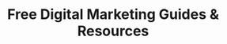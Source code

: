 ---
title: "Free Digital Marketing Guides & Resources"
description: "Free guides, tools, frameworks and resources that I've used with hundreds of clients to help them grow their businesses."
icon: "libary"
eleventyExcludeFromCollections: false
excludeFromSitemap: true
directURL: "https://georgemc.co.uk/free-guides/"
---